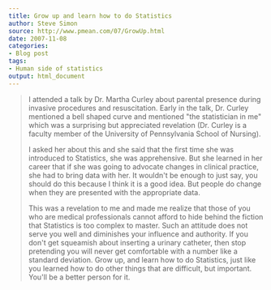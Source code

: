 ```yaml
---
title: Grow up and learn how to do Statistics
author: Steve Simon
source: http://www.pmean.com/07/GrowUp.html
date: 2007-11-08
categories:
- Blog post
tags:
- Human side of statistics
output: html_document
---
```

> I attended a talk by Dr. Martha Curley about parental presence during
> invasive procedures and resuscitation. Early in the talk, Dr. Curley
> mentioned a bell shaped curve and mentioned \"the statistician in me\"
> which was a surprising but appreciated revelation (Dr. Curley is a
> faculty member of the University of Pennsylvania School of Nursing).
>
> I asked her about this and she said that the first time she was
> introduced to Statistics, she was apprehensive. But she learned in her
> career that if she was going to advocate changes in clinical practice,
> she had to bring data with her. It wouldn\'t be enough to just say,
> you should do this because I think it is a good idea. But people do
> change when they are presented with the appropriate data.
>
> This was a revelation to me and made me realize that those of you who
> are medical professionals cannot afford to hide behind the fiction
> that Statistics is too complex to master. Such an attitude does not
> serve you well and diminishes your influence and authority. If you
> don\'t get squeamish about inserting a urinary catheter, then stop
> pretending you will never get comfortable with a number like a
> standard deviation. Grow up, and learn how to do Statistics, just like
> you learned how to do other things that are difficult, but important.
> You\'ll be a better person for it.
